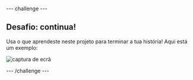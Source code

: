 \--- challenge \---

## Desafio: continua!

Usa o que aprendeste neste projeto para terminar a tua história! Aqui está um exemplo:

![captura de ecrã](images/story-final.png)

\--- /challenge \---